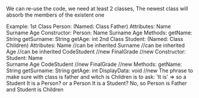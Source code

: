 We can re-use the code, we need at least 2 classes, The newest class will absorb the members of the existent one

Example:
    1st Class Person: (Named: Class Father)
        Attributes:
            Name
            Surname
            Age
        Constructor: 
            Person:
                Name
                Surname
                Age
        Methods:
            getName:    String
            getSurname: String
            getAge:     int
    2nd Class Student: (Named: Class Children)
        Attributes:
            Name        //can be inherited
            Surname     //can be inherited
            Age         //can be inherited
            CodeStudent //new
            FinalGrade  //new
    Constructor:
        Student:
            Name            
            Surname
            Age
            CodeStudent //new
            FinalGrade  //new
        Methods:
            getName:    String
            getSurname: String
            getAge:     int
            DisplayData: void //new
The phrase to make sure with class is father and witch is Children is to ask:
'It is' => so a Student It is a Person? or a Person It is a Student? No, so Person is Father and Student is Children